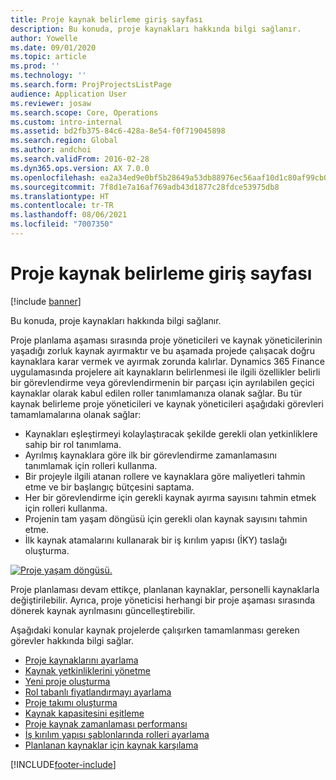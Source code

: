 ```yaml
---
title: Proje kaynak belirleme giriş sayfası
description: Bu konuda, proje kaynakları hakkında bilgi sağlanır.
author: Yowelle
ms.date: 09/01/2020
ms.topic: article
ms.prod: ''
ms.technology: ''
ms.search.form: ProjProjectsListPage
audience: Application User
ms.reviewer: josaw
ms.search.scope: Core, Operations
ms.custom: intro-internal
ms.assetid: bd2fb375-84c6-428a-8e54-f0f719045898
ms.search.region: Global
ms.author: andchoi
ms.search.validFrom: 2016-02-28
ms.dyn365.ops.version: AX 7.0.0
ms.openlocfilehash: ea2a34ed9e0bf5b28649a53db88976ec56aaf10d1c80af99cb0856250873a2ab
ms.sourcegitcommit: 7f8d1e7a16af769adb43d1877c28fdce53975db8
ms.translationtype: HT
ms.contentlocale: tr-TR
ms.lasthandoff: 08/06/2021
ms.locfileid: "7007350"
---
```

# <a name="project-resourcing-home-page"></a>Proje kaynak belirleme giriş sayfası

[!include [banner](../includes/banner.md)]

Bu konuda, proje kaynakları hakkında bilgi sağlanır.

Proje planlama aşaması sırasında proje yöneticileri ve kaynak yöneticilerinin yaşadığı zorluk kaynak ayırmaktır ve bu aşamada projede çalışacak doğru kaynaklara karar vermek ve ayırmak zorunda kalırlar. Dynamics 365 Finance uygulamasında projelere ait kaynakların belirlenmesi ile ilgili özellikler belirli bir görevlendirme veya görevlendirmenin bir parçası için ayrılabilen geçici kaynaklar olarak kabul edilen roller tanımlamanıza olanak sağlar. Bu tür kaynak belirleme proje yöneticileri ve kaynak yöneticileri aşağıdaki görevleri tamamlamalarına olanak sağlar:

- Kaynakları eşleştirmeyi kolaylaştıracak şekilde gerekli olan yetkinliklere sahip bir rol tanımlama.
- Ayrılmış kaynaklara göre ilk bir görevlendirme zamanlamasını tanımlamak için rolleri kullanma.
- Bir projeyle ilgili atanan rollere ve kaynaklara göre maliyetleri tahmin etme ve bir başlangıç bütçesini saptama.
- Her bir görevlendirme için gerekli kaynak ayırma sayısını tahmin etmek için rolleri kullanma.
- Projenin tam yaşam döngüsü için gerekli olan kaynak sayısını tahmin etme.
- İlk kaynak atamalarını kullanarak bir iş kırılım yapısı (İKY) taslağı oluşturma.

[![Proje yaşam döngüsü.](./media/projectresourcing02-1024x812.jpg)](./media/projectresourcing02.jpg)

Proje planlaması devam ettikçe, planlanan kaynaklar, personelli kaynaklarla değiştirilebilir. Ayrıca, proje yöneticisi herhangi bir proje aşaması sırasında dönerek kaynak ayrılmasını güncelleştirebilir.

Aşağıdaki konular kaynak projelerde çalışırken tamamlanması gereken görevler hakkında bilgi sağlar.

- [Proje kaynaklarını ayarlama](set-up-project-resources.md)
- [Kaynak yetkinliklerini yönetme](manage-resource-competencies.md)
- [Yeni proje oluşturma](create-new-project.md)
- [Rol tabanlı fiyatlandırmayı ayarlama](set-up-role-based-pricing.md)
- [Proje takımı oluşturma](create-project-team.md)
- [Kaynak kapasitesini eşitleme](synchronize-resource-capacity.md)
- [Proje kaynak zamanlaması performansı](project-scheduling-performance.md)
- [İş kırılım yapısı şablonlarında rolleri ayarlama](set-up-roles-wbs-template.md)
- [Planlanan kaynaklar için kaynak karşılama](resource-fulfillment-planned-resources.md)


[!INCLUDE[footer-include](../includes/footer-banner.md)]